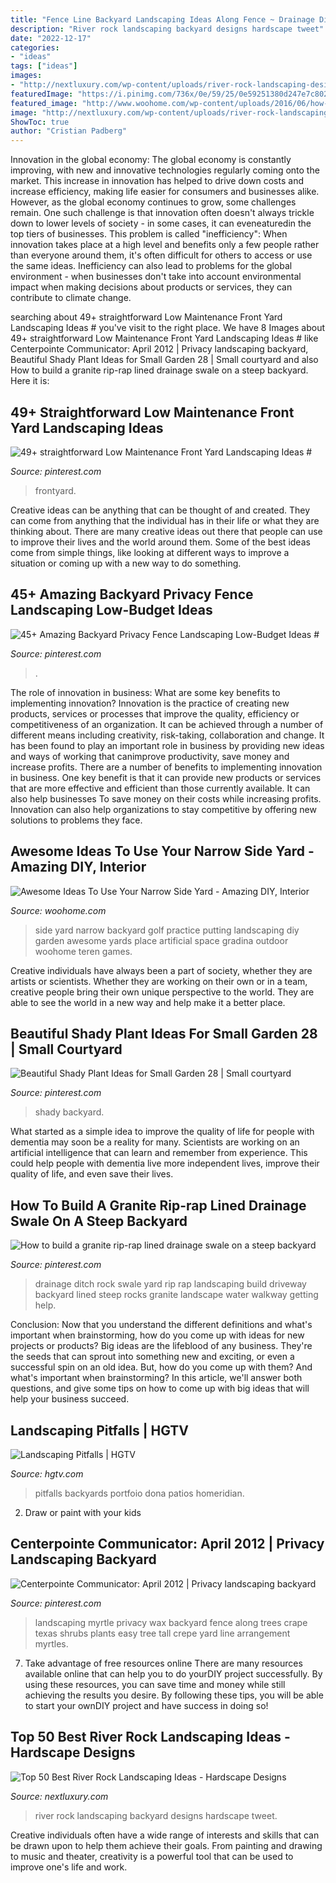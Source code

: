 ```yaml
---
title: "Fence Line Backyard Landscaping Ideas Along Fence ~ Drainage Ditch Rock Swale Yard Rip Rap Landscaping Build Driveway Backyard Lined Steep Rocks Granite Landscape Water Walkway Getting Help"
description: "River rock landscaping backyard designs hardscape tweet"
date: "2022-12-17"
categories:
- "ideas"
tags: ["ideas"]
images:
- "http://nextluxury.com/wp-content/uploads/river-rock-landscaping-design-ideas-for-backyard-1.jpg"
featuredImage: "https://i.pinimg.com/736x/0e/59/25/0e59251380d247e7c802b73f3c958906--drainage-ditch-yard-drainage.jpg?b=t"
featured_image: "http://www.woohome.com/wp-content/uploads/2016/06/how-to-use-a-narrow-side-yard-woohome-8_3.jpg"
image: "http://nextluxury.com/wp-content/uploads/river-rock-landscaping-design-ideas-for-backyard-1.jpg"
ShowToc: true
author: "Cristian Padberg"
---
```



Innovation in the global economy:
The global economy is constantly improving, with new and innovative technologies regularly coming onto the market. This increase in innovation has helped to drive down costs and increase efficiency, making life easier for consumers and businesses alike. However, as the global economy continues to grow, some challenges remain. One such challenge is that innovation often doesn't always trickle down to lower levels of society - in some cases, it can eveneaturedin the top tiers of businesses. This problem is called "inefficiency": When innovation takes place at a high level and benefits only a few people rather than everyone around them, it's often difficult for others to access or use the same ideas. Inefficiency can also lead to problems for the global environment - when businesses don't take into account environmental impact when making decisions about products or services, they can contribute to climate change.

	

		
searching about 49+ straightforward Low Maintenance Front Yard Landscaping Ideas # you've visit to the right place. We have 8 Images about 49+ straightforward Low Maintenance Front Yard Landscaping Ideas # like Centerpointe Communicator: April 2012 | Privacy landscaping backyard, Beautiful Shady Plant Ideas for Small Garden 28 | Small courtyard and also How to build a granite rip-rap lined drainage swale on a steep backyard. Here it is:
		
    
## 49+ Straightforward Low Maintenance Front Yard Landscaping Ideas #

<img loading=lazy src="https://i.pinimg.com/736x/a7/98/d9/a798d9daa03949eefe752819780da1f7.jpg" onerror="this.onerror=null;this.src='https://tse2.mm.bing.net/th?id=OIP.y2BrxF57mzsXWKN7OVZO9gHaHX&amp;pid=15.1';" alt="49+ straightforward Low Maintenance Front Yard Landscaping Ideas #">

_Source: pinterest.com_

>frontyard. 

	

Creative ideas can be anything that can be thought of and created. They can come from anything that the individual has in their life or what they are thinking about. There are many creative ideas out there that people can use to improve their lives and the world around them. Some of the best ideas come from simple things, like looking at different ways to improve a situation or coming up with a new way to do something.

    
## 45+ Amazing Backyard Privacy Fence Landscaping Low-Budget Ideas #

<img loading=lazy src="https://i.pinimg.com/736x/e6/74/4d/e6744d06ab93b8950037c3fc08b2aba2.jpg" onerror="this.onerror=null;this.src='https://tse4.mm.bing.net/th?id=OIP.O-rPtijbOBqoBQAd6JVPcwHaJ3&amp;pid=15.1';" alt="45+ Amazing Backyard Privacy Fence Landscaping Low-Budget Ideas #">

_Source: pinterest.com_

>. 

	

The role of innovation in business: What are some key benefits to implementing innovation?
Innovation is the practice of creating new products, services or processes that improve the quality, efficiency or competitiveness of an organization. It can be achieved through a number of different means including creativity, risk-taking, collaboration and change. It has been found to play an important role in business by providing new ideas and ways of working that canimprove productivity, save money and increase profits.
There are a number of benefits to implementing innovation in business. One key benefit is that it can provide new products or services that are more effective and efficient than those currently available. It can also help businesses To save money on their costs while increasing profits. Innovation can also help organizations to stay competitive by offering new solutions to problems they face.

    
## Awesome Ideas To Use Your Narrow Side Yard - Amazing DIY, Interior

<img loading=lazy src="http://www.woohome.com/wp-content/uploads/2016/06/how-to-use-a-narrow-side-yard-woohome-8_3.jpg" onerror="this.onerror=null;this.src='https://tse1.mm.bing.net/th?id=OIP.khK-bgkTEgClfzusgW2JqAHaRH&amp;pid=15.1';" alt="Awesome Ideas To Use Your Narrow Side Yard - Amazing DIY, Interior">

_Source: woohome.com_

>side yard narrow backyard golf practice putting landscaping diy garden awesome yards place artificial space gradina outdoor woohome teren games. 

	

Creative individuals have always been a part of society, whether they are artists or scientists. Whether they are working on their own or in a team, creative people bring their own unique perspective to the world. They are able to see the world in a new way and help make it a better place.

    
## Beautiful Shady Plant Ideas For Small Garden 28 | Small Courtyard

<img loading=lazy src="https://i.pinimg.com/736x/c1/68/ff/c168ffa45b7957cbd15c0fddc6bcbf9c.jpg" onerror="this.onerror=null;this.src='https://tse3.mm.bing.net/th?id=OIP.UYEc6-I8pLRkmtUVI67-7wAAAA&amp;pid=15.1';" alt="Beautiful Shady Plant Ideas for Small Garden 28 | Small courtyard">

_Source: pinterest.com_

>shady backyard. 

	

What started as a simple idea to improve the quality of life for people with dementia may soon be a reality for many. Scientists are working on an artificial intelligence that can learn and remember from experience. This could help people with dementia live more independent lives, improve their quality of life, and even save their lives.

    
## How To Build A Granite Rip-rap Lined Drainage Swale On A Steep Backyard

<img loading=lazy src="https://i.pinimg.com/736x/0e/59/25/0e59251380d247e7c802b73f3c958906--drainage-ditch-yard-drainage.jpg?b=t" onerror="this.onerror=null;this.src='https://tse1.mm.bing.net/th?id=OIP.EDtoiq2t_TbByk1Ila7nrQHaJ3&amp;pid=15.1';" alt="How to build a granite rip-rap lined drainage swale on a steep backyard">

_Source: pinterest.com_

>drainage ditch rock swale yard rip rap landscaping build driveway backyard lined steep rocks granite landscape water walkway getting help. 

	

Conclusion: Now that you understand the different definitions and what's important when brainstorming, how do you come up with ideas for new projects or products?
Big ideas are the lifeblood of any business. They're the seeds that can sprout into something new and exciting, or even a successful spin on an old idea. But, how do you come up with them? And what's important when brainstorming? In this article, we'll answer both questions, and give some tips on how to come up with big ideas that will help your business succeed.

    
## Landscaping Pitfalls | HGTV

<img loading=lazy src="https://hgtvhome.sndimg.com/content/dam/images/hgtv/fullset/2017/12/5/0/IO_Designs-by-Elizabeth_Memorial-Spring-Valley_001.jpg.rend.hgtvcom.616.462.suffix/1512489086319.jpeg" onerror="this.onerror=null;this.src='https://tse1.mm.bing.net/th?id=OIP.3_lttnzFATgW-VIHNLbQBQHaFj&amp;pid=15.1';" alt="Landscaping Pitfalls | HGTV">

_Source: hgtv.com_

>pitfalls backyards portfoio dona patios homeridian. 

	

2. Draw or paint with your kids

    
## Centerpointe Communicator: April 2012 | Privacy Landscaping Backyard

<img loading=lazy src="https://i.pinimg.com/736x/3e/97/67/3e97678a7cdb3a313d9505aa83238123--backyard-landscaping-privacy-backyard-trees.jpg" onerror="this.onerror=null;this.src='https://tse4.mm.bing.net/th?id=OIP.Mkq3Ls-5zlIbHAfBn3EunAHaE9&amp;pid=15.1';" alt="Centerpointe Communicator: April 2012 | Privacy landscaping backyard">

_Source: pinterest.com_

>landscaping myrtle privacy wax backyard fence along trees crape texas shrubs plants easy tree tall crepe yard line arrangement myrtles. 

	

7) Take advantage of free resources online
There are many resources available online that can help you to do yourDIY project successfully. By using these resources, you can save time and money while still achieving the results you desire. By following these tips, you will be able to start your ownDIY project and have success in doing so!

    
## Top 50 Best River Rock Landscaping Ideas - Hardscape Designs

<img loading=lazy src="http://nextluxury.com/wp-content/uploads/river-rock-landscaping-design-ideas-for-backyard-1.jpg" onerror="this.onerror=null;this.src='https://tse3.mm.bing.net/th?id=OIP.9FgzDuIGtZVgmcGJfRMLrgAAAA&amp;pid=15.1';" alt="Top 50 Best River Rock Landscaping Ideas - Hardscape Designs">

_Source: nextluxury.com_

>river rock landscaping backyard designs hardscape tweet. 

	

Creative individuals often have a wide range of interests and skills that can be drawn upon to help them achieve their goals. From painting and drawing to music and theater, creativity is a powerful tool that can be used to improve one's life and work.

